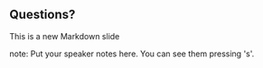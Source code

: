 ##  Questions?

This is a new Markdown slide

note:
    Put your speaker notes here.
    You can see them pressing 's'.
